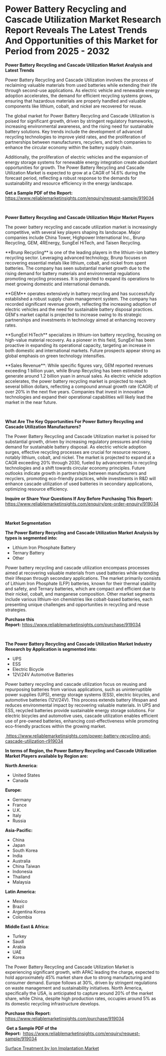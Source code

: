 <p><h1>Power Battery Recycling and Cascade Utilization Market Research Report Reveals The Latest Trends And Opportunities of this Market for Period from 2025 - 2032</h1></p><p><strong>Power Battery Recycling and Cascade Utilization Market Analysis and Latest Trends</strong></p>
<p><p>Power Battery Recycling and Cascade Utilization involves the process of reclaiming valuable materials from used batteries while extending their life through second-use applications. As electric vehicle and renewable energy adoption accelerates, the demand for efficient recycling systems grows, ensuring that hazardous materials are properly handled and valuable components like lithium, cobalt, and nickel are recovered for reuse.</p><p>The global market for Power Battery Recycling and Cascade Utilization is poised for significant growth, driven by stringent regulatory frameworks, increasing environmental awareness, and the rising need for sustainable battery solutions. Key trends include the development of advanced recycling technologies to improve yield rates, and the proliferation of partnerships between manufacturers, recyclers, and tech companies to enhance the circular economy within the battery supply chain.</p><p>Additionally, the proliferation of electric vehicles and the expansion of energy storage systems for renewable energy integration create abundant opportunities for growth. The Power Battery Recycling and Cascade Utilization Market is expected to grow at a CAGR of 14.6% during the forecast period, reflecting a robust response to the demands for sustainability and resource efficiency in the energy landscape.</p></p>
<p><strong>Get a Sample PDF of the Report:&nbsp;</strong> <a href="https://www.reliablemarketinsights.com/enquiry/request-sample/919034?utm_campaign=2198&utm_medium=2&utm_source=Github&utm_content=ia&utm_term=07032025&utm_id=power-battery-recycling-and-cascade-utilization">https://www.reliablemarketinsights.com/enquiry/request-sample/919034</a></p>
<p>&nbsp;</p>
<p><strong>Power Battery Recycling and Cascade Utilization Major Market Players</strong></p>
<p><p>The power battery recycling and cascade utilization market is increasingly competitive, with several key players shaping its landscape. Major companies include China Tower, Highpower International Inc., Brunp Recycling, GEM, 4REnergy, SungEel HiTech, and Taisen Recycling.</p><p>**Brunp Recycling** is one of the leading players in the lithium-ion battery recycling sector. Leveraging advanced technology, Brunp focuses on recovering essential metals like lithium, cobalt, and nickel from spent batteries. The company has seen substantial market growth due to the rising demand for battery materials and environmental regulations promoting recycling processes. It is projected to expand its operations to meet growing domestic and international demands.</p><p>**GEM** operates extensively in battery recycling and has successfully established a robust supply chain management system. The company has recorded significant revenue growth, reflecting the increasing adoption of electric vehicles and the need for sustainable battery disposal practices. GEM's market capital is projected to increase owing to its strategic partnerships and investments in technology aimed at enhancing recovery rates.</p><p>**SungEel HiTech** specializes in lithium-ion battery recycling, focusing on high-value material recovery. As a pioneer in this field, SungEel has been proactive in expanding its operational capacity, targeting an increase in both domestic and international markets. Future prospects appear strong as global emphasis on green technology intensifies.</p><p>**Sales Revenue**: While specific figures vary, GEM reported revenues exceeding 1 billion yuan, while Brunp Recycling has been estimated to generate around 1.2 billion yuan in annual sales. As electric vehicle adoption accelerates, the power battery recycling market is projected to reach several billion dollars, reflecting a compound annual growth rate (CAGR) of over 20% in the next five years. Companies that invest in innovative technologies and expand their operational capabilities will likely lead the market in the near future.</p></p>
<p>&nbsp;</p>
<p><strong>What Are The Key Opportunities For Power Battery Recycling and Cascade Utilization Manufacturers?</strong></p>
<p><p>The Power Battery Recycling and Cascade Utilization market is poised for substantial growth, driven by increasing regulatory pressures and rising demand for sustainable battery disposal. As electric vehicle adoption surges, effective recycling processes are crucial for resource recovery, notably lithium, cobalt, and nickel. The market is projected to expand at a CAGR exceeding 20% through 2030, fueled by advancements in recycling technologies and a shift towards circular economy principles. Future outlooks indicate growth in partnerships between manufacturers and recyclers, promoting eco-friendly practices, while investments in R&D will enhance cascade utilization of used batteries in secondary applications, optimizing resource efficiency.</p></p>
<p><strong>Inquire or Share Your Questions If Any Before Purchasing This Report:</strong> <a href="https://www.reliablemarketinsights.com/enquiry/pre-order-enquiry/919034?utm_campaign=2198&utm_medium=2&utm_source=Github&utm_content=ia&utm_term=07032025&utm_id=power-battery-recycling-and-cascade-utilization">https://www.reliablemarketinsights.com/enquiry/pre-order-enquiry/919034</a></p>
<p>&nbsp;</p>
<p><strong>Market Segmentation</strong></p>
<p><strong>The Power Battery Recycling and Cascade Utilization Market Analysis by types is segmented into:</strong></p>
<p><ul><li>Lithium Iron Phosphate Battery</li><li>Ternary Battery</li><li>Other</li></ul></p>
<p><p>Power battery recycling and cascade utilization encompass processes aimed at recovering valuable materials from used batteries while extending their lifespan through secondary applications. The market primarily consists of Lithium Iron Phosphate (LFP) batteries, known for their thermal stability and safety, and Ternary batteries, which are compact and efficient due to their nickel, cobalt, and manganese composition. Other market segments include various lithium-ion chemistries like cobalt-based batteries, each presenting unique challenges and opportunities in recycling and reuse strategies.</p></p>
<p><strong>Purchase this Report:&nbsp;</strong><a href="https://www.reliablemarketinsights.com/purchase/919034?utm_campaign=2198&utm_medium=2&utm_source=Github&utm_content=ia&utm_term=07032025&utm_id=power-battery-recycling-and-cascade-utilization">https://www.reliablemarketinsights.com/purchase/919034</a></p>
<p>&nbsp;</p>
<p><strong>The Power Battery Recycling and Cascade Utilization Market Industry Research by Application is segmented into:</strong></p>
<p><ul><li>UPS</li><li>ESS</li><li>Electric Bicycle</li><li>12V/24V Automotive Batteries</li></ul></p>
<p><p>Power battery recycling and cascade utilization focus on reusing and repurposing batteries from various applications, such as uninterruptible power supplies (UPS), energy storage systems (ESS), electric bicycles, and automotive batteries (12V/24V). This process extends battery lifespan and reduces environmental impact by recovering valuable materials. In UPS and ESS, recycled batteries provide sustainable energy storage solutions. For electric bicycles and automotive uses, cascade utilization enables efficient use of pre-owned batteries, enhancing cost-effectiveness while promoting eco-friendly practices within the growing market.</p></p>
<p><a href="https://www.reliablemarketinsights.com/power-battery-recycling-and-cascade-utilization-r919034?utm_campaign=2198&utm_medium=2&utm_source=Github&utm_content=ia&utm_term=07032025&utm_id=power-battery-recycling-and-cascade-utilization">&nbsp;https://www.reliablemarketinsights.com/power-battery-recycling-and-cascade-utilization-r919034</a></p>
<p><strong>In terms of Region, the Power Battery Recycling and Cascade Utilization Market Players available by Region are:</strong></p>
<p>
    <p> <strong> North America: </strong>
        <ul>
            <li>United States</li>
            <li>Canada</li>
        </ul>
        </p> 
    <p> <strong> Europe: </strong>
        <ul>
            <li>Germany</li>
            <li>France</li>
            <li>U.K.</li>
            <li>Italy</li>
            <li>Russia</li>
        </ul>
        </p> 
    <p> <strong> Asia-Pacific: </strong>
        <ul>
            <li>China</li>
            <li>Japan</li>
            <li>South Korea</li>
            <li>India</li>
            <li>Australia</li>
            <li>China Taiwan</li>
            <li>Indonesia</li>
            <li>Thailand</li>
            <li>Malaysia</li>
        </ul>
        </p> 
    <p> <strong> Latin America: </strong>
        <ul>
            <li>Mexico</li>
            <li>Brazil</li>
            <li>Argentina Korea</li>
            <li>Colombia</li>
        </ul>
        </p> 
    <p> <strong> Middle East & Africa: </strong>
        <ul>
            <li>Turkey</li>
            <li>Saudi</li>
            <li>Arabia</li>
            <li>UAE</li>
            <li>Korea</li>
        </ul>
    </p>
    </p>
<p><p>The Power Battery Recycling and Cascade Utilization Market is experiencing significant growth, with APAC leading the charge, expected to hold approximately 45% market share due to strong manufacturing and consumer demand. Europe follows at 30%, driven by stringent regulations on waste management and sustainability initiatives. North America, specifically the USA, is anticipated to capture around 20% of the market share, while China, despite high production rates, occupies around 5% as its domestic recycling infrastructure develops.</p></p>
<p><strong>Purchase this Report: </strong><a href="https://www.reliablemarketinsights.com/purchase/919034?utm_campaign=2198&utm_medium=2&utm_source=Github&utm_content=ia&utm_term=07032025&utm_id=power-battery-recycling-and-cascade-utilization">https://www.reliablemarketinsights.com/purchase/919034</a></p>
<p>&nbsp;<strong>Get a Sample PDF of the Report:&nbsp;&nbsp;</strong><a href="https://www.reliablemarketinsights.com/enquiry/request-sample/919034?utm_campaign=2198&utm_medium=2&utm_source=Github&utm_content=ia&utm_term=07032025&utm_id=power-battery-recycling-and-cascade-utilization">https://www.reliablemarketinsights.com/enquiry/request-sample/919034</a></p>
<p><strong></strong></p>
<p><p><a href="https://github.com/santosh758595/Market-Research-Report-List-7/blob/main/surface-treatment-by-ion-implantation-market.md?utm_campaign=2198&utm_medium=2&utm_source=Github&utm_content=ia&utm_term=07032025&utm_id=power-battery-recycling-and-cascade-utilization">Surface Treatment by Ion Implantation Market</a></p></p>